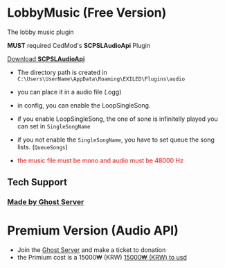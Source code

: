 # LobbyMusic (Free Version)
The lobby music plugin

**MUST** required CedMod's ****SCPSLAudioApi**** Plugin 

<a href="https://github.com/CedModV2/SCPSLAudioApi/releases/tag/0.0.8">Download **SCPSLAudioApi**</a>

- The directory path is created in `C:\Users\UserName\AppData\Roaming\EXILED\Plugins\audio`

- you can place it in a audio file (.ogg)

- in config, you can enable the LoopSingleSong.
- if you enable LoopSingleSong, the one of sone is infinitelly played you can set in `SingleSongName`
- if you not enable the `SingleSongName`, you have to set queue the song lists. (`QueueSongs`)
- <span style = "color:red"> the music file must be mono and audio must be 48000 Hz</span>
## Tech Support
### <a href = "https://discord.gg/aYyNucAfqE">Made by Ghost Server</a>

# Premium Version (Audio API)
- Join the  <a href = "https://discord.gg/aYyNucAfqE">Ghost Server</a> and make a ticket to donation
- the Primium cost is a 15000₩ (KRW) <a href = "https://www.google.com/search?q=15000+won+to+usd&oq=15000&gs_lcrp=EgZjaHJvbWUqBwgBEAAYgAQyCQgAEEUYORiABDIHCAEQABiABDIHCAIQABiABDIHCAMQABiABDIHCAQQABiABDIHCAUQABiABDIHCAYQABiABDIHCAcQABiABDIHCAgQABiABDIHCAkQABiABNIBCDM0NTJqMGo3qAIAsAIA&sourceid=chrome&ie=UTF-8&safe=active&ssui=on">15000₩ (KRW) to usd</a>
